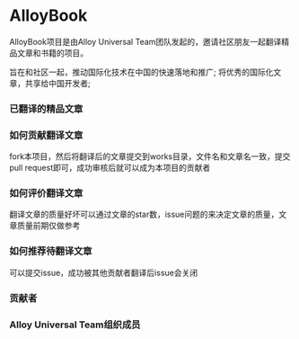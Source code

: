 # AlloyBook
AlloyBook项目是由Alloy Universal Team团队发起的，邀请社区朋友一起翻译精品文章和书籍的项目。

旨在和社区一起，推动国际化技术在中国的快速落地和推广;
将优秀的国际化文章，共享给中国开发者;

### 已翻译的精品文章

### 如何贡献翻译文章

fork本项目，然后将翻译后的文章提交到works目录，文件名和文章名一致，提交pull request即可，成功审核后就可以成为本项目的贡献者

### 如何评价翻译文章

翻译文章的质量好坏可以通过文章的star数，issue问题的来决定文章的质量，文章质量前期仅做参考

### 如何推荐待翻译文章

可以提交issue，成功被其他贡献者翻译后issue会关闭

### 贡献者



### Alloy Universal Team组织成员

